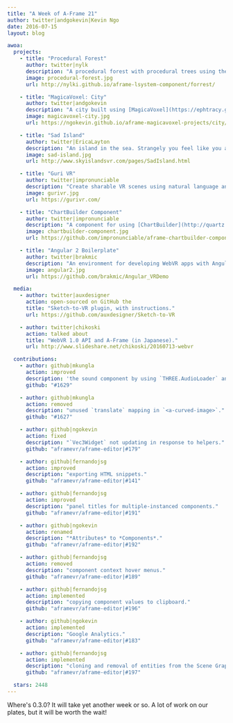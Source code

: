 ```yaml
---
title: "A Week of A-Frame 21"
author: twitter|andgokevin|Kevin Ngo
date: 2016-07-15
layout: blog

awoa:
  projects:
    - title: "Procedural Forest"
      author: twitter|nylk
      description: "A procedural forest with procedural trees using the [L-System Component](https://github.com/nylki/aframe-lsystem-component)."
      image: procedural-forest.jpg
      url: http://nylki.github.io/aframe-lsystem-component/forrest/

    - title: "MagicaVoxel: City"
      author: twitter|andgokevin
      description: "A city built using [MagicaVoxel](https://ephtracy.github.io/). ([tutorial](https://github.com/ngokevin/aframe-magicavoxel-projects#tutorial))"
      image: magicavoxel-city.jpg
      url: https://ngokevin.github.io/aframe-magicavoxel-projects/city/

    - title: "Sad Island"
      author: twitter|EricaLayton
      description: "An island in the sea. Strangely you feel like you are being watched."
      image: sad-island.jpg
      url: http://www.skyislandsvr.com/pages/SadIsland.html

    - title: "Guri VR"
      author: twitter|impronunciable
      description: "Create sharable VR scenes using natural language and zero code. ([code](https://github.com/opennewslabs/guri-vr))"
      image: gurivr.jpg
      url: https://gurivr.com/

    - title: "ChartBuilder Component"
      author: twitter|impronunciable
      description: "A component for using [ChartBuilder](http://quartz.github.io/Chartbuilder/) charts."
      image: chartbuilder-component.jpg
      url: https://github.com/impronunciable/aframe-chartbuilder-component

    - title: "Angular 2 Boilerplate"
      author: twitter|brakmic
      description: "An environment for developing WebVR apps with Angular 2 with A-Frame."
      image: angular2.jpg
      url: https://github.com/brakmic/Angular_VRDemo

  media:
    - author: twitter|auxdesigner
      action: open-sourced on GitHub the
      title: "Sketch-to-VR plugin, with instructions."
      url: https://github.com/auxdesigner/Sketch-to-VR

    - author: twitter|chikoski
      action: talked about
      title: "WebVR 1.0 API and A-Frame (in Japanese)."
      url: http://www.slideshare.net/chikoski/20160713-webvr

  contributions:
    - author: github|mkungla
      action: improved
      description: 'the sound component by using `THREE.AudioLoader` and the `src` property type.'
      github: "#1629"

    - author: github|mkungla
      action: removed
      description: "unused `translate` mapping in `<a-curved-image>`."
      github: "#1627"

    - author: github|ngokevin
      action: fixed
      description: "`Vec3Widget` not updating in response to helpers."
      github: "aframevr/aframe-editor|#179"

    - author: github|fernandojsg
      action: improved
      description: "exporting HTML snippets."
      github: "aframevr/aframe-editor|#141"

    - author: github|fernandojsg
      action: improved
      description: "panel titles for multiple-instanced components."
      github: "aframevr/aframe-editor|#191"

    - author: github|ngokevin
      action: renamed
      description: "*Attributes* to *Components*."
      github: "aframevr/aframe-editor|#192"

    - author: github|fernandojsg
      action: removed
      description: "component context hover menus."
      github: "aframevr/aframe-editor|#189"

    - author: github|fernandojsg
      action: implemented
      description: "copying component values to clipboard."
      github: "aframevr/aframe-editor|#196"

    - author: github|ngokevin
      action: implemented
      description: "Google Analytics."
      github: "aframevr/aframe-editor|#183"

    - author: github|fernandojsg
      action: implemented
      description: "cloning and removal of entities from the Scene Graph."
      github: "aframevr/aframe-editor|#197"

  stars: 2448
---
```


Where's 0.3.0? It will take yet another week or so. A lot of work on our plates,
but it will be worth the wait!
